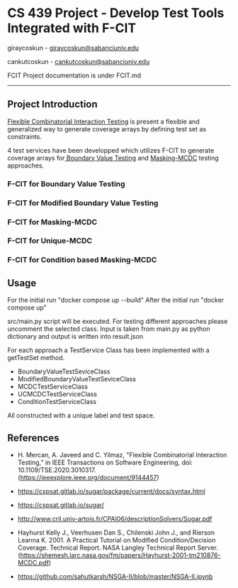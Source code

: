 # CS 439 Project - Develop Test Tools Integrated with F-CIT

giraycoskun - giraycoskun@sabanciuniv.edu

cankutcoskun - cankutcoskun@sabanciuniv.edu

FCIT Project documentation is under FCIT.md

---

## Project Introduction

[Flexible Combinatorial Interaction Testing](https://ieeexplore.ieee.org/document/9144457) is present a flexible and generalized way to generate coverage arrays by defining test set as constraints.

4 test services have been developped which utilizes F-CIT to generate coverage arrays for[ Boundary Value Testing](https://en.wikipedia.org/wiki/Boundary-value_analysis) and [Masking-MCDC](https://en.wikipedia.org/wiki/Modified_condition/decision_coverage) testing approaches.

### F-CIT for Boundary Value Testing

### F-CIT for Modified Boundary Value Testing

### F-CIT for Masking-MCDC

### F-CIT for Unique-MCDC

### F-CIT for Condition based Masking-MCDC

## Usage

For the initial run "docker compose up --build"
After the initial run "docker compose up"

src/main.py script will be executed. For testing different approaches please uncomment the selected class.
Input is taken from main.py as python dictionary and output is written into result.json

For each approach a TestService Class has been implemented with a getTestSet method.

- BoundaryValueTestSeviceClass
- ModifiedBoundaryValueTestSeviceClass
- MCDCTestServiceClass
- UCMCDCTestServiceClass
- ConditionTestServiceClass

All constructed with a unique label and test space.

## References

- H. Mercan, A. Javeed and C. Yilmaz, "Flexible Combinatorial Interaction Testing," in IEEE Transactions on Software Engineering, doi: 10.1109/TSE.2020.3010317. (https://ieeexplore.ieee.org/document/9144457)

- https://cspsat.gitlab.io/sugar/package/current/docs/syntax.html

- https://cspsat.gitlab.io/sugar/

- http://www.cril.univ-artois.fr/CPAI06/descriptionSolvers/Sugar.pdf

- Hayhurst Kelly J., Veerhusen Dan S., Chilenski John J., and Rierson Leanna K. 2001. A Practical Tutorial on Modified Condition/Decision Coverage. Technical Report. NASA Langley Technical Report Server.
  (https://shemesh.larc.nasa.gov/fm/papers/Hayhurst-2001-tm210876-MCDC.pdf)


- https://github.com/sahutkarsh/NSGA-II/blob/master/NSGA-II.ipynb